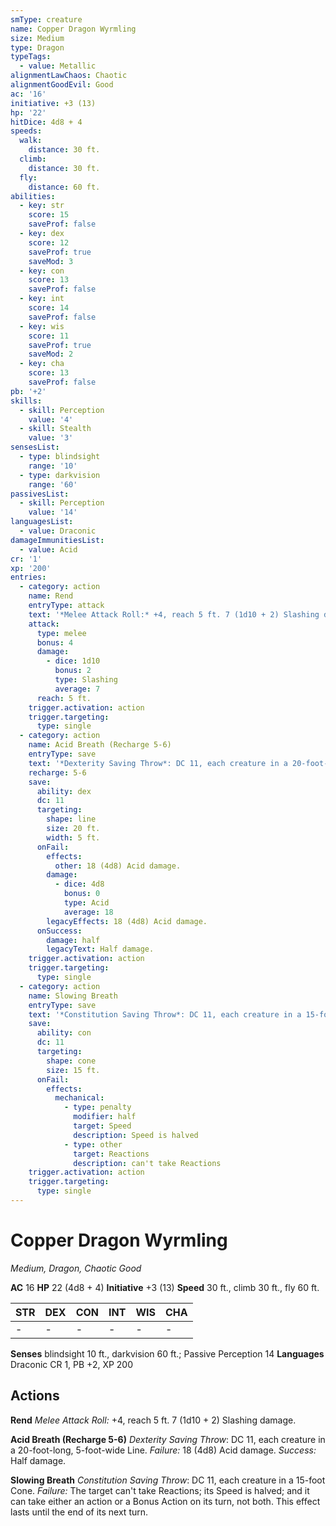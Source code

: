 ```yaml
---
smType: creature
name: Copper Dragon Wyrmling
size: Medium
type: Dragon
typeTags:
  - value: Metallic
alignmentLawChaos: Chaotic
alignmentGoodEvil: Good
ac: '16'
initiative: +3 (13)
hp: '22'
hitDice: 4d8 + 4
speeds:
  walk:
    distance: 30 ft.
  climb:
    distance: 30 ft.
  fly:
    distance: 60 ft.
abilities:
  - key: str
    score: 15
    saveProf: false
  - key: dex
    score: 12
    saveProf: true
    saveMod: 3
  - key: con
    score: 13
    saveProf: false
  - key: int
    score: 14
    saveProf: false
  - key: wis
    score: 11
    saveProf: true
    saveMod: 2
  - key: cha
    score: 13
    saveProf: false
pb: '+2'
skills:
  - skill: Perception
    value: '4'
  - skill: Stealth
    value: '3'
sensesList:
  - type: blindsight
    range: '10'
  - type: darkvision
    range: '60'
passivesList:
  - skill: Perception
    value: '14'
languagesList:
  - value: Draconic
damageImmunitiesList:
  - value: Acid
cr: '1'
xp: '200'
entries:
  - category: action
    name: Rend
    entryType: attack
    text: '*Melee Attack Roll:* +4, reach 5 ft. 7 (1d10 + 2) Slashing damage.'
    attack:
      type: melee
      bonus: 4
      damage:
        - dice: 1d10
          bonus: 2
          type: Slashing
          average: 7
      reach: 5 ft.
    trigger.activation: action
    trigger.targeting:
      type: single
  - category: action
    name: Acid Breath (Recharge 5-6)
    entryType: save
    text: '*Dexterity Saving Throw*: DC 11, each creature in a 20-foot-long, 5-foot-wide Line. *Failure:*  18 (4d8) Acid damage. *Success:*  Half damage.'
    recharge: 5-6
    save:
      ability: dex
      dc: 11
      targeting:
        shape: line
        size: 20 ft.
        width: 5 ft.
      onFail:
        effects:
          other: 18 (4d8) Acid damage.
        damage:
          - dice: 4d8
            bonus: 0
            type: Acid
            average: 18
        legacyEffects: 18 (4d8) Acid damage.
      onSuccess:
        damage: half
        legacyText: Half damage.
    trigger.activation: action
    trigger.targeting:
      type: single
  - category: action
    name: Slowing Breath
    entryType: save
    text: '*Constitution Saving Throw*: DC 11, each creature in a 15-foot Cone. *Failure:*  The target can''t take Reactions; its Speed is halved; and it can take either an action or a Bonus Action on its turn, not both. This effect lasts until the end of its next turn.'
    save:
      ability: con
      dc: 11
      targeting:
        shape: cone
        size: 15 ft.
      onFail:
        effects:
          mechanical:
            - type: penalty
              modifier: half
              target: Speed
              description: Speed is halved
            - type: other
              target: Reactions
              description: can't take Reactions
    trigger.activation: action
    trigger.targeting:
      type: single
---
```


# Copper Dragon Wyrmling
*Medium, Dragon, Chaotic Good*

**AC** 16
**HP** 22 (4d8 + 4)
**Initiative** +3 (13)
**Speed** 30 ft., climb 30 ft., fly 60 ft.

| STR | DEX | CON | INT | WIS | CHA |
| --- | --- | --- | --- | --- | --- |
| - | - | - | - | - | - |

**Senses** blindsight 10 ft., darkvision 60 ft.; Passive Perception 14
**Languages** Draconic
CR 1, PB +2, XP 200

## Actions

**Rend**
*Melee Attack Roll:* +4, reach 5 ft. 7 (1d10 + 2) Slashing damage.

**Acid Breath (Recharge 5-6)**
*Dexterity Saving Throw*: DC 11, each creature in a 20-foot-long, 5-foot-wide Line. *Failure:*  18 (4d8) Acid damage. *Success:*  Half damage.

**Slowing Breath**
*Constitution Saving Throw*: DC 11, each creature in a 15-foot Cone. *Failure:*  The target can't take Reactions; its Speed is halved; and it can take either an action or a Bonus Action on its turn, not both. This effect lasts until the end of its next turn.
